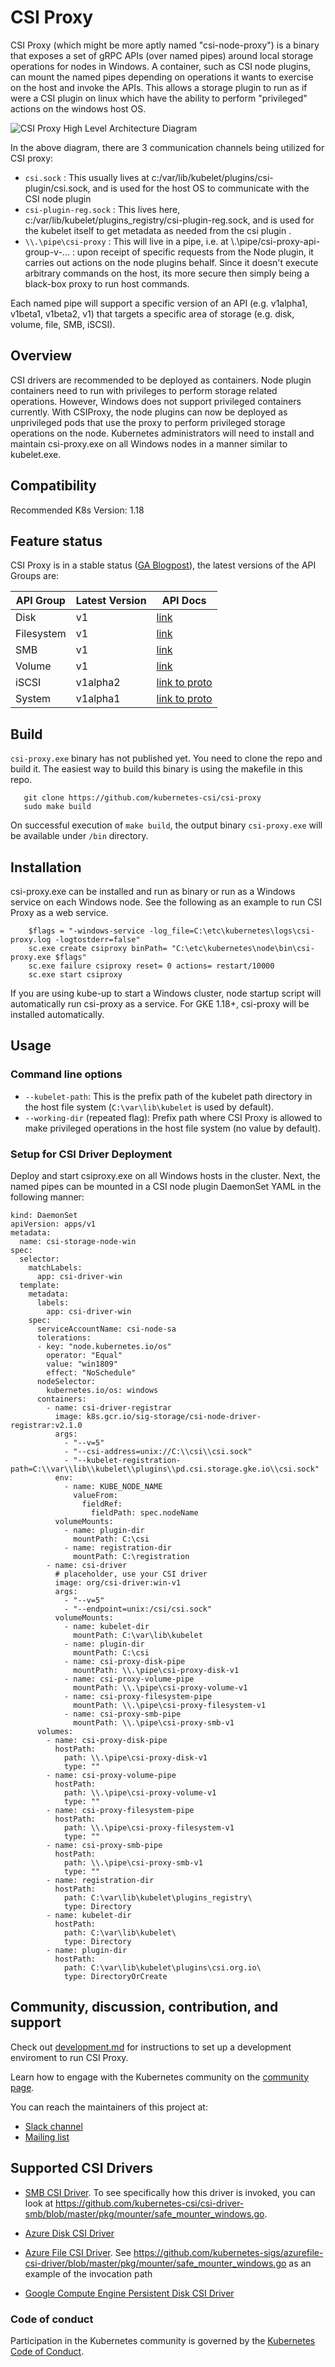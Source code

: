 # CSI Proxy

CSI Proxy (which might be more aptly named "csi-node-proxy") is a binary that exposes a set of gRPC APIs (over named pipes) around local storage operations for nodes in Windows. A container, such as CSI node plugins, can mount the named pipes depending on operations it wants to exercise on the host and
invoke the APIs.  This allows a storage plugin to run as if were a CSI plugin on linux which have the ability to perform "privileged" actions on the windows host OS.

![CSI Proxy High Level Architecture Diagram](./docs/csi-proxy-high-level-arch.png)

In the above diagram, there are 3 communication channels being utilized for CSI proxy:

- `csi.sock` : This usually lives at c:/var/lib/kubelet/plugins/csi-plugin/csi.sock, and is used for the host OS to communicate with the CSI node plugin
- `csi-plugin-reg.sock` : This lives here, c:/var/lib/kubelet/plugins_registry/csi-plugin-reg.sock, and is used for the kubelet itself to get metadata as needed from the csi plugin .
- `\\.\pipe\csi-proxy` : This will live in a pipe, i.e. at \\.\pipe/csi-proxy-api-group-v-... : upon receipt of specific requests from the Node plugin, it carries out actions on the node plugins behalf.  Since it doesn't execute arbitrary commands on the host, its more secure then simply being a black-box proxy to run host commands.

Each named pipe will support a specific version of an API (e.g. v1alpha1, v1beta1, v1beta2, v1)
that targets a specific area of storage (e.g. disk, volume, file, SMB, iSCSI).

## Overview

CSI drivers are recommended to be deployed as containers. Node plugin containers need to run with privileges to perform storage related operations. However, Windows does not support privileged containers currently. With CSIProxy, the node plugins can now be deployed as unprivileged pods that use the proxy to perform privileged storage operations on the node. Kubernetes administrators will need to install and maintain csi-proxy.exe on all Windows nodes in a manner similar to kubelet.exe.

## Compatibility

Recommended K8s Version: 1.18

## Feature status

CSI Proxy is in a stable status ([GA Blogpost](https://kubernetes.io/blog/2021/08/09/csi-windows-support-with-csi-proxy-reaches-ga/)), the latest versions of the API Groups are:

| API Group  | Latest Version | API Docs                                                |
| ---        | ---            | ---                                                     |
| Disk       | v1             | [link](./docs/apis/disk_v1.md)                          |
| Filesystem | v1             | [link](./docs/apis/filesystem_v1.md)                    |
| SMB        | v1             | [link](./docs/apis/smb_v1.md)                           |
| Volume     | v1             | [link](./docs/apis/volume_v1.md)                        |
| iSCSI      | v1alpha2       | [link to proto](./client/api/iscsi/v1alpha2/api.proto)  |
| System     | v1alpha1       | [link to proto](./client/api/system/v1alpha1/api.proto) |

## Build

`csi-proxy.exe` binary has not published yet. You need to clone the repo and build it. The easiest way to build this binary is using the makefile in this repo.

```
   git clone https://github.com/kubernetes-csi/csi-proxy
   sudo make build
```

On successful execution of `make build`, the output binary `csi-proxy.exe` will be available under `/bin` directory.

## Installation

csi-proxy.exe can be installed and run as binary or run as a Windows service on each Windows node. See the following as an example to run CSI Proxy as a web service.
```
    $flags = "-windows-service -log_file=C:\etc\kubernetes\logs\csi-proxy.log -logtostderr=false"
    sc.exe create csiproxy binPath= "C:\etc\kubernetes\node\bin\csi-proxy.exe $flags"
    sc.exe failure csiproxy reset= 0 actions= restart/10000
    sc.exe start csiproxy
```
If you are using kube-up to start a Windows cluster, node startup script will automatically run csi-proxy as a service. For GKE 1.18+, csi-proxy will be installed automatically.

## Usage

### Command line options

* `--kubelet-path`: This is the prefix path of the kubelet path directory in the host file system (`C:\var\lib\kubelet` is used by default).
* `--working-dir` (repeated flag): Prefix path where CSI Proxy is allowed to make privileged operations in the host file system (no value by default).

### Setup for CSI Driver Deployment

Deploy and start csiproxy.exe on all Windows hosts in the cluster. Next, the named
pipes can be mounted in a CSI node plugin DaemonSet YAML in the following manner:

```
kind: DaemonSet
apiVersion: apps/v1
metadata:
  name: csi-storage-node-win
spec:
  selector:
    matchLabels:
      app: csi-driver-win
  template:
    metadata:
      labels:
        app: csi-driver-win
    spec:
      serviceAccountName: csi-node-sa
      tolerations:
      - key: "node.kubernetes.io/os"
        operator: "Equal"
        value: "win1809"
        effect: "NoSchedule"
      nodeSelector:
        kubernetes.io/os: windows
      containers:
        - name: csi-driver-registrar
          image: k8s.gcr.io/sig-storage/csi-node-driver-registrar:v2.1.0
          args:
            - "--v=5"
            - "--csi-address=unix://C:\\csi\\csi.sock"
            - "--kubelet-registration-path=C:\\var\\lib\\kubelet\\plugins\\pd.csi.storage.gke.io\\csi.sock"
          env:
            - name: KUBE_NODE_NAME
              valueFrom:
                fieldRef:
                  fieldPath: spec.nodeName
          volumeMounts:
            - name: plugin-dir
              mountPath: C:\csi
            - name: registration-dir
              mountPath: C:\registration
        - name: csi-driver
          # placeholder, use your CSI driver
          image: org/csi-driver:win-v1
          args:
            - "--v=5"
            - "--endpoint=unix:/csi/csi.sock"
          volumeMounts:
            - name: kubelet-dir
              mountPath: C:\var\lib\kubelet
            - name: plugin-dir
              mountPath: C:\csi
            - name: csi-proxy-disk-pipe
              mountPath: \\.\pipe\csi-proxy-disk-v1
            - name: csi-proxy-volume-pipe
              mountPath: \\.\pipe\csi-proxy-volume-v1
            - name: csi-proxy-filesystem-pipe
              mountPath: \\.\pipe\csi-proxy-filesystem-v1
            - name: csi-proxy-smb-pipe
              mountPath: \\.\pipe\csi-proxy-smb-v1
      volumes:
        - name: csi-proxy-disk-pipe
          hostPath:
            path: \\.\pipe\csi-proxy-disk-v1
            type: ""
        - name: csi-proxy-volume-pipe
          hostPath:
            path: \\.\pipe\csi-proxy-volume-v1
            type: ""
        - name: csi-proxy-filesystem-pipe
          hostPath:
            path: \\.\pipe\csi-proxy-filesystem-v1
            type: ""
        - name: csi-proxy-smb-pipe
          hostPath:
            path: \\.\pipe\csi-proxy-smb-v1
            type: ""
        - name: registration-dir
          hostPath:
            path: C:\var\lib\kubelet\plugins_registry\
            type: Directory
        - name: kubelet-dir
          hostPath:
            path: C:\var\lib\kubelet\
            type: Directory
        - name: plugin-dir
          hostPath:
            path: C:\var\lib\kubelet\plugins\csi.org.io\
            type: DirectoryOrCreate
```

## Community, discussion, contribution, and support

Check out [development.md](./docs/DEVELOPMENT.md) for instructions to set up a development enviroment to run CSI Proxy.

Learn how to engage with the Kubernetes community on the [community page](http://kubernetes.io/community/).

You can reach the maintainers of this project at:

- [Slack channel](https://kubernetes.slack.com/messages/csi-windows)
- [Mailing list](https://groups.google.com/forum/#!forum/kubernetes-sig-storage)

## Supported CSI Drivers

- [SMB CSI Driver](https://github.com/kubernetes-csi/csi-driver-smb/tree/master/deploy/example/windows). To see specifically how this driver is invoked, you can look at https://github.com/kubernetes-csi/csi-driver-smb/blob/master/pkg/mounter/safe_mounter_windows.go.

- [Azure Disk CSI Driver](https://github.com/kubernetes-sigs/azuredisk-csi-driver/tree/master/deploy/example/windows)

- [Azure File CSI Driver](https://github.com/kubernetes-sigs/azurefile-csi-driver/tree/master/deploy/example/windows).  See https://github.com/kubernetes-sigs/azurefile-csi-driver/blob/master/pkg/mounter/safe_mounter_windows.go as an example of the invocation path

- [Google Compute Engine Persistent Disk CSI Driver](https://github.com/kubernetes-sigs/gcp-compute-persistent-disk-csi-driver)

### Code of conduct

Participation in the Kubernetes community is governed by the [Kubernetes Code of Conduct](code-of-conduct.md).

[owners]: https://git.k8s.io/community/contributors/guide/owners.md
[Creative Commons 4.0]: https://git.k8s.io/website/LICENSE
